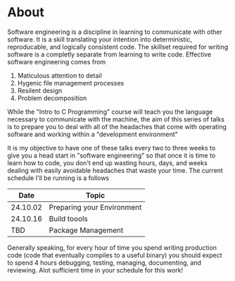 # About
Software engineering is a discipline in learning to communicate with other software.
It is a skill translating your intention into deterministic, reproducable,
and logically consistent code. The skillset required for writing software is a completly
separate from learning to write code.  Effective software engineering comes from
1. Maticulous attention to detail
2. Hygenic file management processes
3. Resilent design
4. Problem decomposition

While the "Intro to C Programming" course will teach you the language necessary to
communicate with the machine, the aim of this series of talks is to prepare you to deal
with all of the headaches that come with operating software and working within a 
"development environment"

It is my objective to have one of these talks every two to three weeks to give you a 
head start in "software engineering" so that once it is time to learn how to code,
you don't end up wasting hours, days, and weeks dealing with easily avoidable headaches
that waste your time. The current schedule I'll be running is a follows

| Date       | Topic                      |
| ---        | ---                        |
| 24.10.02   | Preparing your Environment |
| 24.10.16   | Build toools               |
| TBD        | Package Management         |

Generally speaking, for every hour of time you spend writing production code (code
that eventually compiles to a useful binary) you should expect to spend 4 hours
debugging, testing, managing, documenting, and reviewing.  Alot sufficient time in your
schedule for this work!

